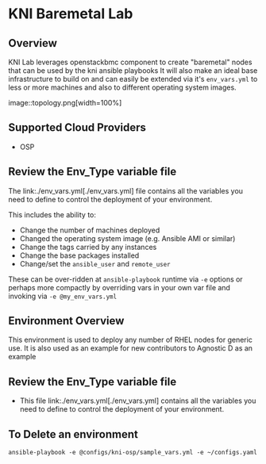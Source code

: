 # KNI Baremetal Lab

## Overview

KNI Lab leverages openstackbmc component to create "baremetal" nodes that can be used by the kni ansible playbooks It will also make an ideal base infrastructure to build on and can easily be extended via it's `env_vars.yml` to less or more machines and also to different operating system images.

image::topology.png[width=100%]

## Supported Cloud Providers

- OSP

## Review the Env_Type variable file

The link:./env_vars.yml[./env_vars.yml] file contains all the variables you need to define to control the deployment of your environment.

This includes the ability to:

- Change the number of machines deployed
- Changed the operating system image (e.g. Ansible AMI or similar)
- Change the tags carried by any instances
- Change the base packages installed
- Change/set the `ansible_user` and `remote_user`

These can be over-ridden at `ansible-playbook` runtime via `-e` options or perhaps more compactly by overriding vars in your own var file and invoking via `-e @my_env_vars.yml`

## Environment Overview

This environment is used to deploy any number of RHEL nodes for generic use. It is also used as an example for new contributors to Agnostic D as an example

## Review the Env_Type variable file

- This file link:./env_vars.yml[./env_vars.yml] contains all the variables you need to define to control the deployment of your environment.

## To Delete an environment

```
ansible-playbook -e @configs/kni-osp/sample_vars.yml -e ~/configs.yaml
```
